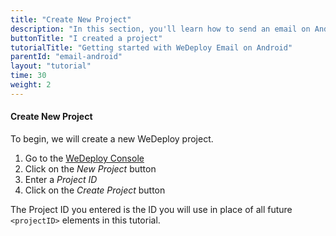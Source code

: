 ```yaml
---
title: "Create New Project"
description: "In this section, you'll learn how to send an email on Android using the WeDeploy API Client."
buttonTitle: "I created a project"
tutorialTitle: "Getting started with WeDeploy Email on Android"
parentId: "email-android"
layout: "tutorial"
time: 30
weight: 2
---
```


#### Create New Project

To begin, we will create a new WeDeploy project.

1. Go to the <a href="https://console.wedeploy.com" target="_blank">WeDeploy Console</a>
2. Click on the _New Project_ button
3. Enter a _Project ID_
4. Click on the _Create Project_ button

The Project ID you entered is the ID you will use in place of all future `<projectID>` elements in this tutorial.
